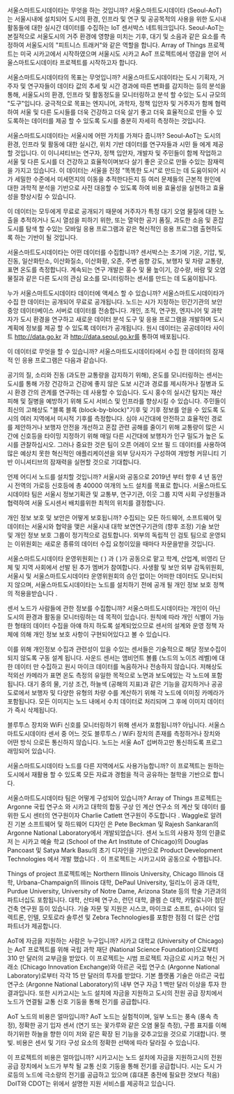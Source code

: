 서울스마트도시데이타는 무엇을 하는 것입니까?
서울스마트도시데이타 (Seoul-AoT)는 서울시내에 설치되어 도시의 환경, 인프라 및 연구 및 공공목적의 사용을 위한 도시내 활동들에 대한 실시간 데이터를 수집하는 IoT 센서박스 네트워크입니다. Seoul-AoT는 본질적으로 서울도시의 거주 환경에 영향을 미치는 기후, 대기 및 소음과 같은 요소를 측정하여 서울도시의 "피트니스 트래커"와 같은 역할을 합니다. Array of Things 프로젝트는 미국 시카고에서 시작하였으며 서울시도 시카고 AoT 프로젝트에서 영감을 얻어 서울스마트도시데이타 프로젝트를 시작하고자 합니다.

서울스마트도시데이타의 목표는 무엇입니까?
서울스마트도시데이타는 도시 기획자, 거주자 및 연구자들이 데이타 값의 추세 및 시간 경과에 따른 변화를 감지하는 등의 분석을 통해, 서울도시의 환경, 인프라 및 활동정도을 모니터링하고 분석 할 수있는 도시 규모의 "도구"입니다. 궁극적으로 목표는 엔지니어, 과학자, 정책 입안자 및 거주자가 함께 협력하여 서울 및 다른 도시들를 더욱 건강하고 더욱 살기 좋고 더욱 효율적으로 만들 수 있도록하는 데이터를 제공 할 수 있도록 도시를 충분히 자세히 측정하는 것입니다.

서울스마트도시데이타는 서울시에 어떤 가치를 가져다 줍니까?
Seoul-AoT는 도시의 환경, 인프라 및 활동에 대한 실시간, 위치 기반 데이터를 연구자들과 시민 들 에게 제공 할 것입니다. 이 이니셔티브는 연구자, 정책 입안자, 개발자 및 주민들이 함께 작업하고 서울 및 다른 도시를 더 건강하고 효율적이며보다 살기 좋은 곳으로 만들 수있는 잠재력을 가지고 있습니다. 이 데이터는 서울을 진정 "똑똑한 도시"로 만드는 데 도움이되어 시가 세밀한 수준에서 미세먼지의 이동을 추적한다든지 등 여러 문제들의 근본적 원인에 대한 과학적 분석을 기반으로 사전 대응할 수 있도록 하여 비용 효율성을 실현하고 효율성을 향상시킬 수 있습니다.

이 데이터는 모두에게 무료로 공개되기 때문에 거주자가 특정 대기 오염 물질에 대한 노출을 추적하거나 도시 열섬을 피하기 위한, 또는 열악한 공기 품질, 과도한 소음 및 혼잡 도시를 탐색 할 수있는 모바일 응용 프로그램과 같은 혁신적인 응용 프로그램 출현하도록 하는 기반이 될 것입니다.

서울스마트도시데이타는 어떤 데이터를 수집합니까?
센서박스는 초기에 기온, 기압, 빛, 진동, 일산화탄소, 이산화질소, 이산화황, 오존, 주변 음향 강도, 보행자 및 차량 교통량, 표면 온도를 측정합니다. 계속되는 연구 개발은 홍수 및 물 높이기, 강수량, 바람 및 오염 물질과 같은 다른 도시의 관심 요소를 모니터링하는 센서를 만드는 데 도움이됩니다.

누가 서울스마트도시데이타 데이터에 액세스 할 수 있습니까?
서울스마트도시데이타가 수집 한 데이터는 공개되어 무료로 공개됩니다. 노드는 시가 지정하는 민간기관의 보안 중앙 데이터베이스 서버로 데이터를 전송합니다. 개인, 조직, 연구원, 엔지니어 및 과학자가 도시 환경을 연구하고 새로운 데이터 분석 도구 및 응용 프로그램을 개발하며 도시 계획에 정보를 제공 할 수 있도록 데이터가 공개됩니다. 원시 데이터는 공공데이타 사이트 http://data.go.kr 과 http://data.seoul.go.kr를 통하여 배포됩니다.

이 데이터로 무엇을 할 수 있습니까?
서울스마트도시데이타에서 수집 한 데이터의 잠재적 인 응용 프로그램은 다음과 같습니다.

공기의 질, 소리와 진동 (과도한 교통량을 감지하기 위해), 온도를 모니터링하는 센서는 도시를 통해 가장 건강하고 건강에 좋지 않은 도보 시간과 경로를 제시하거나 질병과 도시 환경 간의 관계를 연구하는 데 사용할 수 있습니다. 도시 홍수의 실시간 탐지는 재산 피해 및 질병을 예방하기 위해 도시 서비스 및 인프라를 향상시킬 수 있습니다. 주민들이 최신의 고해상도 "블록 블록 (block-by-block)"기후 및 기후 정보를 얻을 수 있도록 도시의 여러 지역에서 미시적 기후를 측정합니다. 심야 시간대에 안전하고 효율적인 경로를 제안하거나 보행자 안전을 개선하고 혼잡 관련 공해를 줄이기 위해 교통량이 많은 시간에 신호등을 타이밍 지정하기 위해 매일 다른 시간대에 보행자가 인구 밀도가 높은 도시를 관찰하십시오. 그러나 중요한 것은 팀이 오픈 어레이 오브 필 드 데이터를 사용하여 많은 예상치 못한 혁신적인 애플리케이션을 외부 당사자가 구성하여 개방형 커뮤니티 기반 이니셔티브의 잠재력을 실현할 것으로 기대합니다.

언제 어디서 노드를 설치할 것입니까?
서울시와 공동으로 2019년 부터 향후 4 년 동안 시 전역의 가로등 신호등에 총 40000 여개의 노드 설치를 목표로 합니다. 서울스마트도시데이타 팀은 서울시 정보기획관 및 교통부, 연구기관, 이웃 그룹 지역 사회 구성원들과 협력하여 서울 도시센서 배치를위한 최적의 위치를 결정합니다.

개인 정보 보호 및 보안은 어떻게 보호됩니까?
수집되는 모든 하드웨어, 소프트웨어 및 데이터는 서울시와 협약을 맺은 서울시내 대학 보연연구기관의 (향후 조정) 기술 보안 및 개인 정보 보호 그룹이 정기적으로 검토합니다. 외부의 독립적 인 검토 팀으로 운영되는 이위원회는 새로운 종류의 데이터 수집 요청이있을 때마다 자문을받을 것입니다.

서울스마트도시데이타 운영위원회는 ( ) 과 ( )가 공동으로 맡고 학계, 산업계, 비영리 단체 및 지역 사회에서 선발 된 추가 멤버가 참여합니다. 사생활 및 보안 외부 감독위원회, 서울시 및 서울스마트도시데이타 운영위원회의 승인 없이는 어떠한 데이터도 모니터되지 않으며, 서울스마트도시데이타는 노드를 설치하기 전에 공개 될 개인 정보 보호 정책의 적용을받습니다 .

센서 노드가 사람들에 관한 정보를 수집합니까?
서울스마트도시데이타는 개인이 아닌 도시의 환경과 활동을 모니터링하는 데 목적이 있습니다. 원칙에 따라 개인 식별이 가능한 형태의 데이터 수집을 아얘 하지 하도록 설계되었으므로 센서의 설계와 운영 정책 자체에 의해 개인 정보 보호 사항이 구현되어있다고 볼 수 있습니다.

이를 위해 개인정보 수집과 관련성이 있을 수있는 센서들은 기술적으로 해당 정보수집이 되지 않도록 구동 설계 됩니다. 사운드 센서는 앰비언트 볼륨 (노드의 노이즈 레벨)에 대한 데이터 만 수집하고 원시 마이크 데이터를 녹음하거나 전송하지 않습니다. 저해상도 적외선 카메라가 표면 온도 측정의 유일한 목적으로 노면과 보도에있는 각 노드에 포함됩니다. 대기 중의 물, 기상 조건, 하늘색 (공해의 지표)과 같은 기능을 감지하거나 공공 도로에서 보행자 및 다양한 유형의 차량 수를 계산하기 위해 각 노드에 이미징 카메라가 포함됩니다. 모든 이미지는 노드 내에서 수치 데이터로 처리되며 그 후에 이미지 데이터가 즉시 삭제됩니다.

블루투스 장치와 WiFi 신호를 모니터링하기 위해 센서가 포함됩니까?
아닙니다. 서울스마트도시데이타 센서 중 어느 것도 블루투스 / WiFi 장치의 존재를 측정하거나 장치와 어떤 방식 으로든 통신하지 않습니다. 노드는 서울 AoT 섭버하고만 통신하도록 프로그래밍되어 있습니다.

서울스마트도시데이타 노드를 다른 지역에서도 사용가능합니까?
이 프로젝트는 원하는 도시에서 재활용 할 수 있도록 모든 자료과 경험을 적극 공유하는 철학을 기반으로 합니다.

서울스마트도시데이타 팀은 어떻게 구성되어 있습니까?
Array of Things 프로젝트는 Argonne 국립 연구소 와 시카고 대학의 합동 구상 인 계산 연구소 의 계산 및 데이터 를 위한 도시 센터의 연구원이자 Charlie Catlett 연구원이 주도합니다 . Waggle로 알려진 기본 소프트웨어 및 하드웨어 디자인 은 Pete Beckman 및 Rajesh Sankaran의 Argonne National Laboratory에서 개발되었습니다. 센서 노드의 사용자 정의 인클로저 는 시카고 예술 학교 (School of the Art Institute of Chicago)의 Douglas Pancoast 및 Satya Mark Basu의 초기 디자인을 기반으로 Product Development Technologies 에서 개발 했습니다 . 이 프로젝트는 시카고시와 공동으로 수행됩니다.

Things of project 프로젝트에는 Northern Illinois University, Chicago Illinois 대학, Urbana-Champaign의 Illinois 대학, DePaul University, 일리노이 공과 대학, Purdue University, University of Notre Dame, Arizona State 등의 학술 기관과의 파트너십도 포함됩니다. 대학, 산타페 연구소, 런던 대학, 클렘 슨 대학, 카탈로니아 첨단 건축 연구원 등이 있습니다. 기술 자문 및 지원은 시스코, 마이크로 소프트, 슈나이더 일렉트론, 인텔, 모토로라 솔루션 및 Zebra Technologies를 포함한 점점 더 많은 산업 파트너가 제공합니다.

AoT에 자금을 지원하는 사람은 누구입니까?
시카고 대학교 (University of Chicago)는 AoT 프로젝트를 위해 국립 과학 재단 (National Science Foundation)으로부터 310 만 달러의 교부금을 받았다. 이 프로젝트는 시범 프로젝트 자금으로 시카고 혁신 거래소 (Chicago Innovation Exchange)와 아르곤 국립 연구소 (Argonne National Laboratory)로부터 각각 15 만 달러의 투자를 받았다. 기본 플랫폼 기술은 아르곤 국립 연구소 (Argonne National Laboratory)의 내부 연구 자금 1 백만 달러 이상을 투자 한 결과입니다. 또한 시카고시는 노드 설치에 자금을 지원하고 도시의 전원 공급 장치에서 노드가 연결될 교통 신호 기둥을 통해 전기를 공급합니다.

AoT 노드의 비용은 얼마입니까?
AoT 노드는 실험적이며, 일부 노드는 풍속 (풍속 측정), 정확한 공기 입자 센서 (연기 또는 꽃가루와 같은 오염 물질 측정), 구름 표지를 이해하기위한 하늘을 향한 이미 저와 같은 확장 된 기능을 갖추고있을 것으로 기대합니다. 햇빛. 비용은 센서 및 기타 구성 요소의 정확한 선택에 따라 달라질 수 있습니다.

이 프로젝트의 비용은 얼마입니까?
시카고시는 노드 설치에 자금을 지원하고시의 전원 공급 장치에서 노드가 부착 될 교통 신호 기둥을 통해 전기를 공급합니다. 시는 도시 가로등의 노드에 극소량의 전기를 공급하고 있으며 (휴대폰 충전에 필요한 것보다 적음) DoIT와 CDOT는 위에서 설명한 지원 서비스를 제공하고 있습니다.
